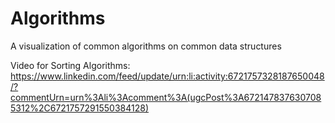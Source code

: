 # Algorithms
A visualization of common algorithms on common data structures

Video for Sorting Algorithms: https://www.linkedin.com/feed/update/urn:li:activity:6721757328187650048/?commentUrn=urn%3Ali%3Acomment%3A(ugcPost%3A6721478376307085312%2C6721757291550384128)

